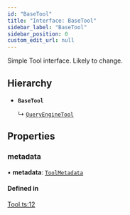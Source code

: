 ```yaml
---
id: "BaseTool"
title: "Interface: BaseTool"
sidebar_label: "BaseTool"
sidebar_position: 0
custom_edit_url: null
---
```


Simple Tool interface. Likely to change.

## Hierarchy

- **`BaseTool`**

  ↳ [`QueryEngineTool`](QueryEngineTool.md)

## Properties

### metadata

• **metadata**: [`ToolMetadata`](ToolMetadata.md)

#### Defined in

[Tool.ts:12](https://github.com/run-llama/LlamaIndexTS/blob/79a7212/packages/core/src/Tool.ts#L12)
